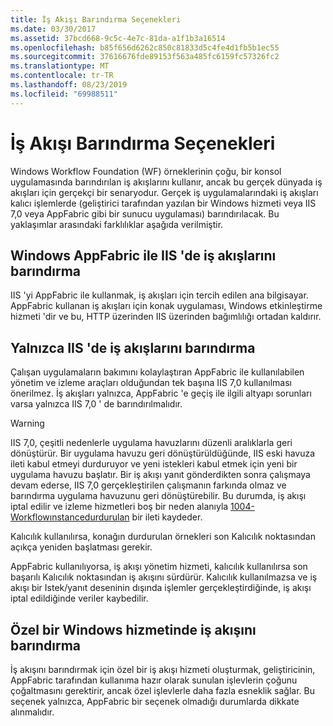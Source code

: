 ```yaml
---
title: İş Akışı Barındırma Seçenekleri
ms.date: 03/30/2017
ms.assetid: 37bcd668-9c5c-4e7c-81da-a1f1b3a16514
ms.openlocfilehash: b85f656d6262c850c81833d5c4fe4d1fb5b1ec55
ms.sourcegitcommit: 37616676fde89153f563a485fc6159fc57326fc2
ms.translationtype: MT
ms.contentlocale: tr-TR
ms.lasthandoff: 08/23/2019
ms.locfileid: "69988511"
---
```

# <a name="workflow-hosting-options"></a>İş Akışı Barındırma Seçenekleri
Windows Workflow Foundation (WF) örneklerinin çoğu, bir konsol uygulamasında barındırılan iş akışlarını kullanır, ancak bu gerçek dünyada iş akışları için gerçekçi bir senaryodur. Gerçek iş uygulamalarındaki iş akışları kalıcı işlemlerde (geliştirici tarafından yazılan bir Windows hizmeti veya IIS 7,0 veya AppFabric gibi bir sunucu uygulaması) barındırılacak. Bu yaklaşımlar arasındaki farklılıklar aşağıda verilmiştir.  
  
## <a name="hosting-workflows-in-iis-with-windows-appfabric"></a>Windows AppFabric ile IIS 'de iş akışlarını barındırma  
 IIS 'yi AppFabric ile kullanmak, iş akışları için tercih edilen ana bilgisayar. AppFabric kullanan iş akışları için konak uygulaması, Windows etkinleştirme hizmeti 'dir ve bu, HTTP üzerinden IIS üzerinden bağımlılığı ortadan kaldırır.  
  
## <a name="hosting-workflows-in-iis-alone"></a>Yalnızca IIS 'de iş akışlarını barındırma  
 Çalışan uygulamaların bakımını kolaylaştıran AppFabric ile kullanılabilen yönetim ve izleme araçları olduğundan tek başına IIS 7,0 kullanılması önerilmez. İş akışları yalnızca, AppFabric 'e geçiş ile ilgili altyapı sorunları varsa yalnızca IIS 7,0 ' de barındırılmalıdır.  
  
> [!WARNING]
> IIS 7,0, çeşitli nedenlerle uygulama havuzlarını düzenli aralıklarla geri dönüştürür. Bir uygulama havuzu geri dönüştürüldüğünde, IIS eski havuza ileti kabul etmeyi durduruyor ve yeni istekleri kabul etmek için yeni bir uygulama havuzu başlatır. Bir iş akışı yanıt gönderdikten sonra çalışmaya devam ederse, IIS 7,0 gerçekleştirilen çalışmanın farkında olmaz ve barındırma uygulama havuzunu geri dönüştürebilir. Bu durumda, iş akışı iptal edilir ve izleme hizmetleri boş bir neden alanıyla [1004-Workflowınstancedurdurulan](1004-workflowinstanceaborted.md) bir ileti kaydeder.  
>   
>  Kalıcılık kullanılırsa, konağın durdurulan örnekleri son Kalıcılık noktasından açıkça yeniden başlatması gerekir.  
>   
>  AppFabric kullanılıyorsa, iş akışı yönetim hizmeti, kalıcılık kullanılırsa son başarılı Kalıcılık noktasından iş akışını sürdürür. Kalıcılık kullanılmazsa ve iş akışı bir Istek/yanıt deseninin dışında işlemler gerçekleştirdiğinde, iş akışı iptal edildiğinde veriler kaybedilir.  
  
## <a name="hosting-a-workflow-in-a-custom-windows-service"></a>Özel bir Windows hizmetinde iş akışını barındırma  
 İş akışını barındırmak için özel bir iş akışı hizmeti oluşturmak, geliştiricinin, AppFabric tarafından kullanıma hazır olarak sunulan işlevlerin çoğunu çoğaltmasını gerektirir, ancak özel işlevlerle daha fazla esneklik sağlar. Bu seçenek yalnızca, AppFabric bir seçenek olmadığı durumlarda dikkate alınmalıdır.
